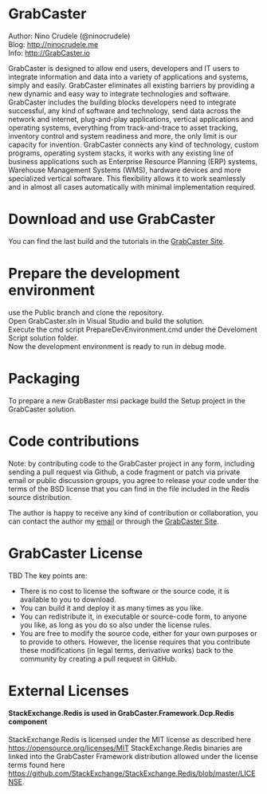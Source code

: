 # GrabCaster

Author: Nino Crudele (@ninocrudele)  
Blog: http://ninocrudele.me  
Info: http://GrabCaster.io  

GrabCaster is designed to allow end users, developers and IT users to integrate information and data into a variety of applications and systems, simply and easily.
GrabCaster eliminates all existing barriers by providing a new dynamic and easy way to integrate technologies and software.
GrabCaster includes the building blocks developers need to integrate successful, any kind of software and technology, send data across the network and internet, plug-and-play applications, vertical applications and operating systems, everything from track-and-trace to asset tracking, inventory control and system readiness and more, the only limit is our capacity for invention.
GrabCaster connects any kind of technology, custom programs, operating system stacks, it works with any existing line of business applications such as Enterprise Resource Planning (ERP) systems, Warehouse Management Systems (WMS), hardware devices and more specialized vertical software. This flexibility allows it to work seamlessly and in almost all cases automatically with minimal implementation required.

# Download and use GrabCaster
You can find the last build and the tutorials in the  [GrabCaster Site](http://grabcaster.io "GrabCaster Site").

# Prepare the development environment
use the Public branch and clone the repository.  
Open GrabCaster.sln in Visual Studio and build the solution.  
Execute the cmd script PrepareDevEnvironment.cmd under the Develoment Script solution folder.  
Now the development environment is ready to run in debug mode.  

# Packaging
To prepare a new GrabBaster msi package build the Setup project in the GrabCaster solution.

# Code contributions

Note: by contributing code to the GrabCaster project in any form, including sending a pull request via Github, a code fragment or patch via private email or public discussion groups, you agree to release your code under the terms of the BSD license that you can find in the file included in the Redis source distribution.

The author is happy to receive any kind of contribution or collaboration, you can contact the author my [email](mailto:nino.crudele@live.com "email") or through the [GrabCaster Site](http://grabcaster.io "GrabCaster Site").

# GrabCaster License

TBD
The key points are:

* There is no cost to license the software or the source code, it is available to you to download.
* You can build it and deploy it as many times as you like.
* You can redistribute it, in executable or source-code form, to anyone you like, as long as you do so also under the license rules.
* You are free to modify the source code, either for your own purposes or to provide to others. However, the license requires that you contribute these modifications (in legal terms, derivative works) back to the community by creating a pull request in GitHub.

# External Licenses

#### StackExchange.Redis is used in GrabCaster.Framework.Dcp.Redis component

StackExchange.Redis is licensed under the MIT license as described here https://opensource.org/licenses/MIT
StackExchange.Redis binaries are linked into the GrabCaster Framework distribution allowed under the license terms found here https://github.com/StackExchange/StackExchange.Redis/blob/master/LICENSE.
